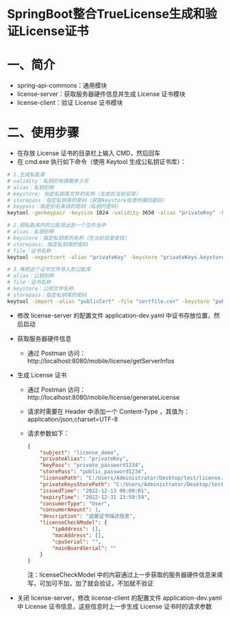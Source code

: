 # SpringBoot整合TrueLicense生成和验证License证书

# 一、简介

- spring-api-commons：通用模块
- license-server：获取服务器硬件信息并生成 License 证书模块
- license-client：验证 License 证书模块

# 二、使用步骤

- 在存放 License 证书的目录栏上输入 CMD，然后回车
- 在 cmd.exe 执行如下命令（使用 Keytool 生成公私钥证书库）：

```bash
# 1.生成私匙库
# validity：私钥的有效期多少天
# alias：私钥别称
# keystore: 指定私钥库文件的名称（生成在当前目录）
# storepass：指定私钥库的密码（获取keystore信息所需的密码）
# keypass：指定别名条目的密码（私钥的密码）
keytool -genkeypair -keysize 1024 -validity 3650 -alias "privateKey" -keystore "privateKeys.keystore" -storepass "public_password1234" -keypass "private_password1234" -dname "CN=localhost, OU=localhost, O=localhost, L=SH, ST=SH, C=CN"

# 2.把私匙库内的公匙导出到一个文件当中
# alias：私钥别称
# keystore：指定私钥库的名称（在当前目录查找）
# storepass: 指定私钥库的密码
# file：证书名称
keytool -exportcert -alias "privateKey" -keystore "privateKeys.keystore" -storepass "public_password1234" -file "certfile.cer"

# 3.再把这个证书文件导入到公匙库
# alias：公钥别称
# file：证书名称
# keystore：公钥文件名称
# storepass：指定私钥库的密码
keytool -import -alias "publicCert" -file "certfile.cer" -keystore "publicCerts.keystore" -storepass "public_password1234"
```

- 修改 license-server 的配置文件 application-dev.yaml 中证书存放位置，然后启动

- 获取服务器硬件信息

    - 通过 Postman 访问：http://localhost:8080/mobile/license/getServerInfos

- 生成 License 证书

    - 通过 Postman 访问：http://localhost:8080/mobile/license/generateLicense

    - 请求时需要在 Header 中添加一个 Content-Type ，其值为：application/json;charset=UTF-8

    - 请求参数如下：

        ```json
        {
        	"subject": "license_demo",
        	"privateAlias": "privateKey",
        	"keyPass": "private_password1234",
        	"storePass": "public_password1234",
        	"licensePath": "C:/Users/Administrator/Desktop/test/license.lic",
        	"privateKeysStorePath": "C:/Users/Administrator/Desktop/test/privateKeys.keystore",
        	"issuedTime": "2022-12-13 00:00:01",
        	"expiryTime": "2022-12-31 23:59:59",
        	"consumerType": "User",
        	"consumerAmount": 1,
        	"description": "这是证书描述信息",
        	"licenseCheckModel": {
        		"ipAddress": [],
        		"macAddress": [],
        		"cpuSerial": "",
        		"mainBoardSerial": ""
        	}
        }
        ```

        注：licenseCheckModel 中的内容通过上一步获取的服务器硬件信息来填写，可加可不加，加了就会验证，不加就不验证

- 关闭 license-server，修改 license-client 的配置文件 application-dev.yaml 中 License  证书信息，这些信息时上一步生成 License 证书时的请求参数